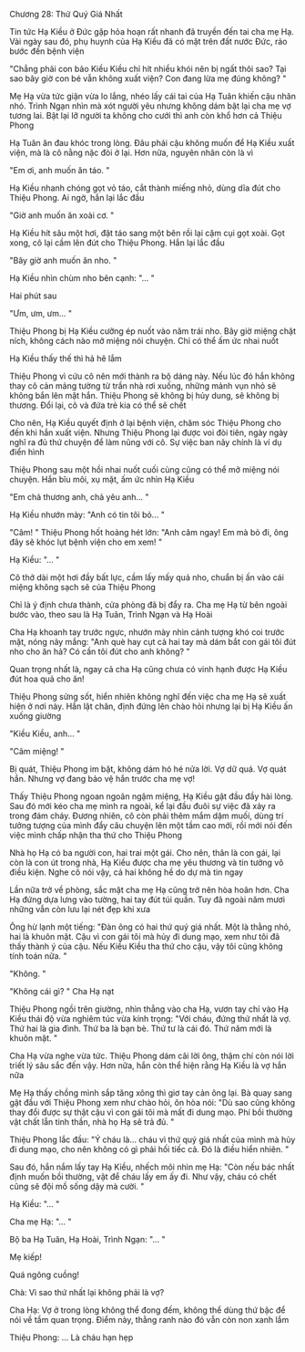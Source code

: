 




Chương 28: Thứ Quý Giá Nhất


Tin tức Hạ Kiều ở Đức gặp hỏa hoạn rất nhanh đã truyền đến tai cha mẹ Hạ. Vài ngày sau đó, phụ huynh của Hạ Kiều đã có mặt trên đất nước Đức, rảo bước đến bệnh viện

"Chẳng phải con bảo Kiều Kiều chỉ hít nhiều khói nên bị ngất thôi sao? Tại sao bây giờ con bé vẫn không xuất viện? Con đang lừa mẹ đúng không? "

Mẹ Hạ vừa tức giận vừa lo lắng, nhéo lấy cái tai của Hạ Tuân khiến cậu nhăn nhó. Trình Ngạn nhìn mà xót người yêu nhưng không dám bật lại cha mẹ vợ tương lai. Bật lại lỡ người ta không cho cưới thì anh còn khổ hơn cả Thiệu Phong

Hạ Tuân ăn đau khóc trong lòng. Đâu phải cậu không muốn để Hạ Kiều xuất viện, mà là cô nằng nặc đòi ở lại. Hơn nữa, nguyên nhân còn là vì



"Em ơi, anh muốn ăn táo. "

Hạ Kiều nhanh chóng gọt vỏ táo, cắt thành miếng nhỏ, dùng dĩa đút cho Thiệu Phong. Ai ngờ, hắn lại lắc đầu

"Giờ anh muốn ăn xoài cơ. "

Hạ Kiều hít sâu một hơi, đặt táo sang một bên rồi lại cặm cụi gọt xoài. Gọt xong, cô lại cầm lên đút cho Thiệu Phong. Hắn lại lắc đầu

"Bây giờ anh muốn ăn nho. "

Hạ Kiều nhìn chùm nho bên cạnh: "... "

Hai phút sau

"Ưm, ưm, ưm... "

Thiệu Phong bị Hạ Kiều cưỡng ép nuốt vào năm trái nho. Bây giờ miệng chặt ních, không cách nào mở miệng nói chuyện. Chỉ có thể ấm ức nhai nuốt

Hạ Kiều thấy thế thì hả hê lắm

Thiệu Phong vì cứu cô nên mới thành ra bộ dáng này. Nếu lúc đó hắn không thay cô cản mảng tường từ trần nhà rơi xuống, những mảnh vụn nhỏ sẽ không bắn lên mặt hắn. Thiệu Phong sẽ không bị hủy dung, sẽ không bị thương. Đổi lại, cô và đứa trẻ kia có thể sẽ chết

Cho nên, Hạ Kiều quyết định ở lại bệnh viện, chăm sóc Thiệu Phong cho đến khi hắn xuất viện. Nhưng Thiệu Phong lại được voi đòi tiên, ngày ngày nghĩ ra đủ thứ chuyện để làm nũng với cô. Sự việc ban nãy chính là ví dụ điển hình



Thiệu Phong sau một hồi nhai nuốt cuối cùng cũng có thể mở miệng nói chuyện. Hắn bĩu môi, xụ mặt, ấm ức nhìn Hạ Kiều

"Em chả thương anh, chả yêu anh... "

Hạ Kiều nhướn mày: "Anh có tin tôi bỏ... "

"Câm! " Thiệu Phong hốt hoảng hét lớn: "Anh câm ngay! Em mà bỏ đi, ông đây sẽ khóc lụt bệnh viện cho em xem! "

Hạ Kiều: "... "

Cô thở dài một hơi đầy bất lực, cầm lấy mấy quả nho, chuẩn bị ấn vào cái miệng không sạch sẽ của Thiệu Phong

Chỉ là ý định chưa thành, cửa phòng đã bị đẩy ra. Cha mẹ Hạ từ bên ngoài bước vào, theo sau là Hạ Tuân, Trình Ngạn và Hạ Hoài

Cha Hạ khoanh tay trước ngực, nhướn mày nhìn cảnh tượng khó coi trước mặt, nóng nảy mắng: "Anh què hay cụt cả hai tay mà dám bắt con gái tôi đút nho cho ăn hả? Có cần tôi đút cho anh không? "

Quan trọng nhất là, ngay cả cha Hạ cũng chưa có vinh hạnh được Hạ Kiều đút hoa quả cho ăn!

Thiệu Phong sửng sốt, hiển nhiên không nghĩ đến việc cha mẹ Hạ sẽ xuất hiện ở nơi này. Hắn lật chăn, định đứng lên chào hỏi nhưng lại bị Hạ Kiều ấn xuống giường

"Kiều Kiều, anh... "

"Câm miệng! "

Bị quát, Thiệu Phong im bặt, không dám hó hé nửa lời. Vợ dữ quá. Vợ quát hắn. Nhưng vợ đang bảo vệ hắn trước cha mẹ vợ!

Thấy Thiệu Phong ngoan ngoãn ngậm miệng, Hạ Kiều gật đầu đầy hài lòng. Sau đó mới kéo cha mẹ mình ra ngoài, kể lại đầu đuôi sự việc đã xảy ra trong đám cháy. Đương nhiên, cô còn phải thêm mắm dặm muối, dùng trí tưởng tượng của mình đẩy câu chuyện lên một tầm cao mới, rồi mới nói đến việc mình chấp nhận tha thứ cho Thiệu Phong

Nhà họ Hạ có ba người con, hai trai một gái. Cho nên, thân là con gái, lại còn là con út trong nhà, Hạ Kiều được cha mẹ yêu thương và tin tưởng vô điều kiện. Nghe cô nói vậy, cả hai không hề do dự mà tin ngay

Lần nữa trở về phòng, sắc mặt cha mẹ Hạ cũng trở nên hòa hoãn hơn. Cha Hạ đứng dựa lưng vào tường, hai tay đút túi quần. Tuy đã ngoài năm mươi những vẫn còn lưu lại nét đẹp khi xưa



Ông hừ lạnh một tiếng: "Đàn ông có hai thứ quý giá nhất. Một là thằng nhỏ, hai là khuôn mặt. Cậu vì con gái tôi mà hủy đi dung mạo, xem như tôi đã thấy thành ý của cậu. Nếu Kiều Kiều tha thứ cho cậu, vậy tôi cũng không tính toán nữa. "

"Không. "

"Không cái gì? " Cha Hạ nạt

Thiệu Phong ngồi trên giường, nhìn thẳng vào cha Hạ, vươn tay chỉ vào Hạ Kiều thái độ vừa nghiêm túc vừa kính trọng: "Với cháu, đứng thứ nhất là vợ. Thứ hai là gia đình. Thứ ba là bạn bè. Thứ tư là cái đó. Thứ năm mới là khuôn mặt. "

Cha Hạ vừa nghe vừa tức. Thiệu Phong dám cãi lời ông, thậm chí còn nói lời triết lý sâu sắc đến vậy. Hơn nữa, hắn còn thể hiện rằng Hạ Kiều là vợ hắn nữa

Mẹ Hạ thấy chồng mình sắp tăng xông thì giơ tay cản ông lại. Bà quay sang gật đầu với Thiệu Phong xem như chào hỏi, ôn hòa nói: "Dù sao cũng không thay đổi được sự thật cậu vì con gái tôi mà mất đi dung mạo. Phí bồi thường vật chất lẫn tinh thần, nhà họ Hạ sẽ trả đủ. "

Thiệu Phong lắc đầu: "Ý cháu là... cháu vì thứ quý giá nhất của mình mà hủy đi dung mạo, cho nên không có gì phải hối tiếc cả. Đó là điều hiển nhiên. "

Sau đó, hắn nắm lấy tay Hạ Kiều, nhếch môi nhìn mẹ Hạ: "Còn nếu bác nhất định muốn bồi thường, vật để cháu lấy em ấy đi. Như vậy, cháu có chết cũng sẽ đội mồ sống dậy mà cười. "

Hạ Kiều: "... "

Cha mẹ Hạ: "... "

Bộ ba Hạ Tuân, Hạ Hoài, Trình Ngạn: "... "

Mẹ kiếp!

Quá ngông cuồng!


Chà: Vì sao thứ nhất lại không phải là vợ?

Cha Hạ: Vợ ở trong lòng không thể đong đếm, không thể dùng thứ bậc để nói về tầm quan trọng. Điểm này, thằng ranh nào đó vẫn còn non xanh lắm

Thiệu Phong: ... Là cháu hạn hẹp




